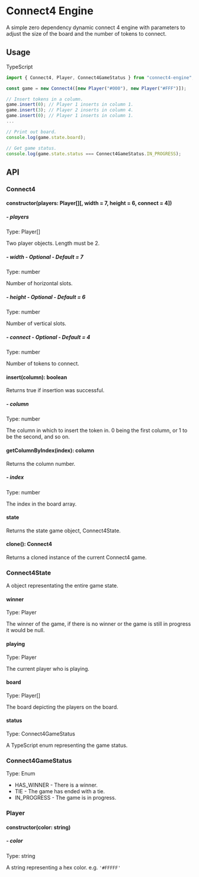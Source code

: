 # Connect4 Engine

A simple zero dependency dynamic connect 4 engine with parameters to adjust the size of the board and the number of tokens to connect.

## Usage

TypeScript

```js
import { Connect4, Player, Connect4GameStatus } from "connect4-engine";

const game = new Connect4([new Player("#000"), new Player("#FFF")]);

// Insert tokens in a column.
game.insert(0); // Player 1 inserts in column 1.
game.insert(3); // Player 2 inserts in column 4.
game.insert(0); // Player 1 inserts in column 1.
...

// Print out board.
console.log(game.state.board);

// Get game status.
console.log(game.state.status === Connect4GameStatus.IN_PROGRESS);
```

## API

### Connect4

#### constructor(players: Player[][, width = 7, height = 6, connect = 4])

##### - players

Type: Player[]

Two player objects. Length must be 2.

##### - width - Optional - Default = 7

Type: number

Number of horizontal slots.

##### - height - Optional - Default = 6

Type: number

Number of vertical slots.

##### - connect - Optional - Default = 4

Type: number

Number of tokens to connect.

#### insert(column): boolean

Returns true if insertion was successful.

##### - column

Type: number

The column in which to insert the token in. 0 being the first column, or 1 to be the second, and so on.

#### getColumnByIndex(index): column

Returns the column number.

##### - index

Type: number

The index in the board array.

#### state

Returns the state game object, Connect4State.

#### clone(): Connect4

Returns a cloned instance of the current Connect4 game.

### Connect4State

A object representating the entire game state.

#### winner

Type: Player

The winner of the game, if there is no winner or the game is still in progress it would be null.

#### playing

Type: Player

The current player who is playing.

#### board

Type: Player[]

The board depicting the players on the board.

#### status

Type: Connect4GameStatus

A TypeScript enum representing the game status.

### Connect4GameStatus

Type: Enum

- HAS_WINNER - There is a winner.
- TIE - The game has ended with a tie.
- IN_PROGRESS - The game is in progress.

### Player

#### constructor(color: string)

##### - color

Type: string

A string representing a hex color. e.g. `'#FFFFF'`
